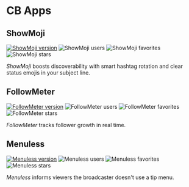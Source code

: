 # CB Apps

## ShowMoji

[![ShowMoji version][showmoji-version-badge]][showmoji-app-link] ![ShowMoji users][showmoji-users-badge] ![ShowMoji favorites][showmoji-favs-badge] ![ShowMoji stars][showmoji-stars-badge]

_ShowMoji_ boosts discoverability with smart hashtag rotation and clear status emojis in your subject line.

[showmoji-version-badge]: https://img.shields.io/badge/dynamic/json?url=https%3A%2F%2Fdirectory-live.cb.dev%2Fapi%2Fapp%2F57d31a05-0000-0000-0000-000000000000&query=latest.version&style=flat&label=version&color=brightgreen
[showmoji-users-badge]: https://img.shields.io/badge/dynamic/json?url=https%3A%2F%2Fdirectory-live.cb.dev%2Fapi%2Fapp%2F57d31a05-0000-0000-0000-000000000000&query=currentUsers&style=flat&label=users&color=blue
[showmoji-stars-badge]: https://img.shields.io/badge/dynamic/json?url=https%3A%2F%2Fdirectory-live.cb.dev%2Fapi%2Fapp%2F57d31a05-0000-0000-0000-000000000000%2Freviews&query=app.ratingAvg&suffix=%2F5&style=flat&label=stars&color=yellow
[showmoji-favs-badge]: https://img.shields.io/badge/dynamic/json?url=https%3A%2F%2Fdirectory-live.cb.dev%2Fapi%2Fapp%2F57d31a05-0000-0000-0000-000000000000&query=numFavorites&style=flat&label=favorites&color=red

[showmoji-app-link]: https://chaturbate.com/v2apps/apps/57d31a05-showmoji



## FollowMeter

[![FollowMeter version][followmeter-version-badge]][followmeter-app-link] ![FollowMeter users][followmeter-users-badge] ![FollowMeter favorites][followmeter-favs-badge] ![FollowMeter stars][followmeter-stars-badge]

_FollowMeter_ tracks follower growth in real time.

[followmeter-version-badge]: https://img.shields.io/badge/dynamic/json?url=https%3A%2F%2Fdirectory-live.cb.dev%2Fapi%2Fapp%2F4fc060e7-0000-0000-0000-000000000000&query=latest.version&style=flat&label=version&color=brightgreen
[followmeter-users-badge]: https://img.shields.io/badge/dynamic/json?url=https%3A%2F%2Fdirectory-live.cb.dev%2Fapi%2Fapp%2F4fc060e7-0000-0000-0000-000000000000&query=currentUsers&style=flat&label=users&color=blue
[followmeter-stars-badge]: https://img.shields.io/badge/dynamic/json?url=https%3A%2F%2Fdirectory-live.cb.dev%2Fapi%2Fapp%2F4fc060e7-0000-0000-0000-000000000000%2Freviews&query=app.ratingAvg&suffix=%2F5&style=flat&label=stars&color=yellow
[followmeter-favs-badge]: https://img.shields.io/badge/dynamic/json?url=https%3A%2F%2Fdirectory-live.cb.dev%2Fapi%2Fapp%2F4fc060e7-0000-0000-0000-000000000000&query=numFavorites&style=flat&label=favorites&color=red

[followmeter-app-link]: https://chaturbate.com/v2apps/apps/4fc060e7-followmeter

## Menuless

[![Menuless version][menuless-version-badge]][menuless-app-link] ![Menuless users][menuless-users-badge] ![Menuless favorites][menuless-favs-badge] ![Menuless stars][menuless-stars-badge]

_Menuless_ informs viewers the broadcaster doesn't use a tip menu.

[menuless-version-badge]: https://img.shields.io/badge/dynamic/json?url=https%3A%2F%2Fdirectory-live.cb.dev%2Fapi%2Fapp%2F3341b550-0000-0000-0000-000000000000&query=latest.version&style=flat&label=version&color=brightgreen
[menuless-users-badge]: https://img.shields.io/badge/dynamic/json?url=https%3A%2F%2Fdirectory-live.cb.dev%2Fapi%2Fapp%2F3341b550-0000-0000-0000-000000000000&query=currentUsers&style=flat&label=users&color=blue
[menuless-stars-badge]: https://img.shields.io/badge/dynamic/json?url=https%3A%2F%2Fdirectory-live.cb.dev%2Fapi%2Fapp%2F3341b550-0000-0000-0000-000000000000%2Freviews&query=app.ratingAvg&suffix=%2F5&style=flat&label=stars&color=yellow
[menuless-favs-badge]: https://img.shields.io/badge/dynamic/json?url=https%3A%2F%2Fdirectory-live.cb.dev%2Fapi%2Fapp%2F3341b550-0000-0000-0000-000000000000&query=numFavorites&style=flat&label=favorites&color=red
[menuless-app-link]: https://chaturbate.com/v2apps/apps/3341b550-menuless
